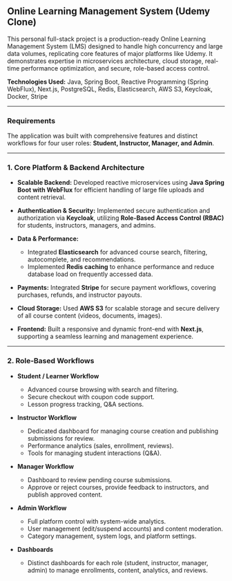 
## Online Learning Management System (Udemy Clone)

This personal full-stack project is a production-ready Online Learning Management System (LMS) designed to handle high concurrency and large data volumes, replicating core features of major platforms like Udemy. It demonstrates expertise in microservices architecture, cloud storage, real-time performance optimization, and secure, role-based access control.

**Technologies Used:**
Java, Spring Boot, Reactive Programming (Spring WebFlux), Next.js, PostgreSQL, Redis, Elasticsearch, AWS S3, Keycloak, Docker, Stripe

---

### Requirements

The application was built with comprehensive features and distinct workflows for four user roles: **Student, Instructor, Manager, and Admin**.

---

### 1. Core Platform & Backend Architecture

* **Scalable Backend:** Developed reactive microservices using **Java Spring Boot with WebFlux** for efficient handling of large file uploads and content retrieval.
* **Authentication & Security:** Implemented secure authentication and authorization via **Keycloak**, utilizing **Role-Based Access Control (RBAC)** for students, instructors, managers, and admins.
* **Data & Performance:**

  * Integrated **Elasticsearch** for advanced course search, filtering, autocomplete, and recommendations.
  * Implemented **Redis caching** to enhance performance and reduce database load on frequently accessed data.
* **Payments:** Integrated **Stripe** for secure payment workflows, covering purchases, refunds, and instructor payouts.
* **Cloud Storage:** Used **AWS S3** for scalable storage and secure delivery of all course content (videos, documents, images).
* **Frontend:** Built a responsive and dynamic front-end with **Next.js**, supporting a seamless learning and management experience.

---

### 2. Role-Based Workflows

* **Student / Learner Workflow**

  * Advanced course browsing with search and filtering.
  * Secure checkout with coupon code support.
  * Lesson progress tracking, Q&A sections.

* **Instructor Workflow**

  * Dedicated dashboard for managing course creation and publishing submissions for review.
  * Performance analytics (sales, enrollment, reviews).
  * Tools for managing student interactions (Q&A).

* **Manager Workflow**

  * Dashboard to review pending course submissions.
  * Approve or reject courses, provide feedback to instructors, and publish approved content.

* **Admin Workflow**

  * Full platform control with system-wide analytics.
  * User management (edit/suspend accounts) and content moderation.
  * Category management, system logs, and platform settings.

* **Dashboards**

  * Distinct dashboards for each role (student, instructor, manager, admin) to manage enrollments, content, analytics, and reviews.

